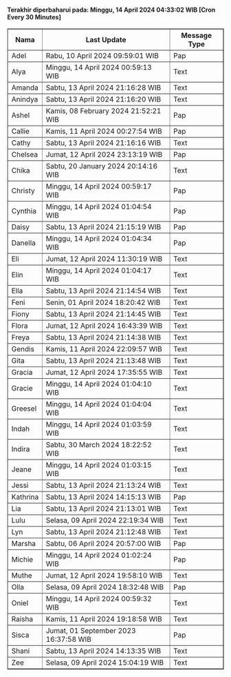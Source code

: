 #### Terakhir diperbaharui pada: Minggu, 14 April 2024 04:33:02 WIB [Cron Every 30 Minutes]

<table border='1'><tr><th>Nama</th><th>Last Update</th><th>Message Type</th></tr><tr><td>Adel</td><td>Rabu, 10 April 2024 09:59:01 WIB</td><td>Pap</td></tr><tr><td>Alya</td><td>Minggu, 14 April 2024 00:59:13 WIB</td><td>Text</td></tr><tr><td>Amanda</td><td>Sabtu, 13 April 2024 21:16:28 WIB</td><td>Text</td></tr><tr><td>Anindya</td><td>Sabtu, 13 April 2024 21:16:20 WIB</td><td>Text</td></tr><tr><td>Ashel</td><td>Kamis, 08 February 2024 21:52:21 WIB</td><td>Pap</td></tr><tr><td>Callie</td><td>Kamis, 11 April 2024 00:27:54 WIB</td><td>Pap</td></tr><tr><td>Cathy</td><td>Sabtu, 13 April 2024 21:16:16 WIB</td><td>Text</td></tr><tr><td>Chelsea</td><td>Jumat, 12 April 2024 23:13:19 WIB</td><td>Pap</td></tr><tr><td>Chika</td><td>Sabtu, 20 January 2024 20:14:16 WIB</td><td>Text</td></tr><tr><td>Christy</td><td>Minggu, 14 April 2024 00:59:17 WIB</td><td>Pap</td></tr><tr><td>Cynthia</td><td>Minggu, 14 April 2024 01:04:54 WIB</td><td>Pap</td></tr><tr><td>Daisy</td><td>Sabtu, 13 April 2024 21:15:19 WIB</td><td>Pap</td></tr><tr><td>Danella</td><td>Minggu, 14 April 2024 01:04:34 WIB</td><td>Pap</td></tr><tr><td>Eli</td><td>Jumat, 12 April 2024 11:30:19 WIB</td><td>Text</td></tr><tr><td>Elin</td><td>Minggu, 14 April 2024 01:04:17 WIB</td><td>Text</td></tr><tr><td>Ella</td><td>Sabtu, 13 April 2024 21:14:54 WIB</td><td>Text</td></tr><tr><td>Feni</td><td>Senin, 01 April 2024 18:20:42 WIB</td><td>Text</td></tr><tr><td>Fiony</td><td>Sabtu, 13 April 2024 21:14:45 WIB</td><td>Text</td></tr><tr><td>Flora</td><td>Jumat, 12 April 2024 16:43:39 WIB</td><td>Text</td></tr><tr><td>Freya</td><td>Sabtu, 13 April 2024 21:14:38 WIB</td><td>Text</td></tr><tr><td>Gendis</td><td>Kamis, 11 April 2024 22:09:57 WIB</td><td>Text</td></tr><tr><td>Gita</td><td>Sabtu, 13 April 2024 21:13:48 WIB</td><td>Text</td></tr><tr><td>Gracia</td><td>Jumat, 12 April 2024 17:35:55 WIB</td><td>Text</td></tr><tr><td>Gracie</td><td>Minggu, 14 April 2024 01:04:10 WIB</td><td>Text</td></tr><tr><td>Greesel</td><td>Minggu, 14 April 2024 01:04:04 WIB</td><td>Text</td></tr><tr><td>Indah</td><td>Minggu, 14 April 2024 01:03:59 WIB</td><td>Text</td></tr><tr><td>Indira</td><td>Sabtu, 30 March 2024 18:22:52 WIB</td><td>Text</td></tr><tr><td>Jeane</td><td>Minggu, 14 April 2024 01:03:15 WIB</td><td>Text</td></tr><tr><td>Jessi</td><td>Sabtu, 13 April 2024 21:13:24 WIB</td><td>Text</td></tr><tr><td>Kathrina</td><td>Sabtu, 13 April 2024 14:15:13 WIB</td><td>Pap</td></tr><tr><td>Lia</td><td>Sabtu, 13 April 2024 21:13:01 WIB</td><td>Text</td></tr><tr><td>Lulu</td><td>Selasa, 09 April 2024 22:19:34 WIB</td><td>Text</td></tr><tr><td>Lyn</td><td>Sabtu, 13 April 2024 21:12:48 WIB</td><td>Text</td></tr><tr><td>Marsha</td><td>Sabtu, 06 April 2024 20:57:00 WIB</td><td>Pap</td></tr><tr><td>Michie</td><td>Minggu, 14 April 2024 01:02:24 WIB</td><td>Pap</td></tr><tr><td>Muthe</td><td>Jumat, 12 April 2024 19:58:10 WIB</td><td>Text</td></tr><tr><td>Olla</td><td>Selasa, 09 April 2024 18:32:48 WIB</td><td>Pap</td></tr><tr><td>Oniel</td><td>Minggu, 14 April 2024 00:59:32 WIB</td><td>Text</td></tr><tr><td>Raisha</td><td>Kamis, 11 April 2024 19:18:58 WIB</td><td>Text</td></tr><tr><td>Sisca</td><td>Jumat, 01 September 2023 16:37:58 WIB</td><td>Pap</td></tr><tr><td>Shani</td><td>Sabtu, 13 April 2024 14:13:35 WIB</td><td>Text</td></tr><tr><td>Zee</td><td>Selasa, 09 April 2024 15:04:19 WIB</td><td>Text</td></tr></table>